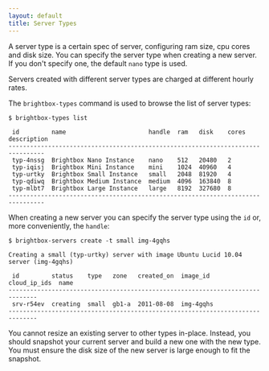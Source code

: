 ```yaml
---
layout: default
title: Server Types
---
```


A server type is a certain spec of server, configuring ram size, cpu
cores and disk size.  You can specify the server type when creating a
new server.  If you don't specify one, the default `nano` type is
used.

Servers created with different server types are charged at different
hourly rates.

The `brightbox-types` command is used to browse the list of server
types:

    $ brightbox-types list
    
     id         name                       handle  ram   disk    cores  description
    --------------------------------------------------------------------------------
     typ-4nssg  Brightbox Nano Instance    nano    512   20480   2                 
     typ-iqisj  Brightbox Mini Instance    mini    1024  40960   4                 
     typ-urtky  Brightbox Small Instance   small   2048  81920   4                 
     typ-qdiwq  Brightbox Medium Instance  medium  4096  163840  8                 
     typ-mlbt7  Brightbox Large Instance   large   8192  327680  8                 
    --------------------------------------------------------------------------------

When creating a new server you can specify the server type using the
`id` or, more conveniently, the `handle`:

    $ brightbox-servers create -t small img-4gqhs
    
    Creating a small (typ-urtky) server with image Ubuntu Lucid 10.04 server (img-4gqhs)
    
     id         status    type   zone   created_on  image_id   cloud_ip_ids  name
    ------------------------------------------------------------------------------
     srv-r54ev  creating  small  gb1-a  2011-08-08  img-4gqhs                    
    ------------------------------------------------------------------------------

You cannot resize an existing server to other types in-place. Instead,
you should snapshot your current server and build a new one with the
new type.  You must ensure the disk size of the new server is large
enough to fit the snapshot.
